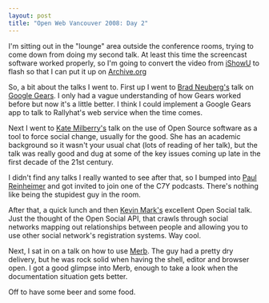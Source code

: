 ```yaml
--- 
layout: post
title: "Open Web Vancouver 2008: Day 2"
---
```

<p>
I'm sitting out in the "lounge" area outside the conference rooms, trying to come down from doing my second talk.  At least this time the screencast software worked properly, so I'm going to convert the video from <a href="http://www.shinywhitebox.com/home/home.html">iShowU</a> to flash so that I can put it up on <a href="http://archive.org">Archive.org</a>
</p>
<p>
So, a bit about the talks I went to.  First up I went to <a href="http://codinginparadise.org/about/">Brad Neuberg's</a> talk on <a href="http://gears.google.com/">Google Gears</a>.  I only had a vague understanding of how Gears worked before but now it's a little better.  I think I could implement a Google Gears app to talk to Rallyhat's web service when the time comes.
</p>
<p>
Next I went to <a href="http://geeksandglobaljustice.com/">Kate Milberry's</a> talk on the use of Open Source software as a tool to force social change, usually for the good.  She has an academic background so it wasn't your usual chat (lots of reading of her talk), but the talk was really good and dug at some of the key issues coming up late in the first decade of the 21st century.
</p>
<p>
I didn't find any talks I really wanted to see after that, so I bumped into <a href="http://c7y.phparch.com/">Paul Reinheimer</a> and got invited to join one of the C7Y podcasts.  There's nothing like being the stupidest guy in the room.
</p>
<p>
After that, a quick lunch and then <a href="http://en.wikipedia.org/wiki/Kevin_Marks">Kevin Mark's</a> excellent Open Social talk.  Just the thought of the Open Social API, that crawls through social networks mapping out relationships between people and allowing you to use other social network's registration systems.  Way cool.
</p>
<p>
Next, I sat in on a talk on how to use <a href="http://merbivore.com/">Merb</a>.  The guy had a pretty dry delivery, but he was rock solid when having the shell, editor and browser open.  I got a good glimpse into Merb, enough to take a look when the documentation situation gets better.
</p>
<p>
Off to have some beer and some food.
</p>
